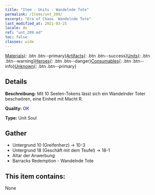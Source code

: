 ```yaml
---
title: "Item - Units - Wandelnde Tote"
permalink: /Items/unt_209/
excerpt: "Era of Chaos  Wandelnde Tote"
last_modified_at: 2021-03-25
locale: de
ref: "unt_209.md"
toc: false
classes: wide
---
```

 [Materials](/de/Items/){: .btn .btn--primary}[Artifacts](/de/Items/Artifacts/){: .btn .btn--success}[Units](/de/Items/Units/){: .btn .btn--warning}[Heroes](/de/Items/Heroes/){: .btn .btn--danger}[Consumables](/de/Items/Consumables/){: .btn .btn--info}[Unknown](/de/Items/Unknown/){: .btn .btn--primary}

## Details
 **Beschreibung:** Mit 10 Seelen-Tokens lässt sich ein Wandelnder Toter beschwören, eine Einheit mit Macht R.

 **Quality:** <span style="color: #0000CD">OK</span>

 **Type:** Unit Soul

## Gather

*    Untergrund 10 (Greifenherz) -> 10-3 
*    Untergrund 18 (Geschäft mit dem Teufel) -> 18-1 
*    Altar der Anwerbung 
*    Barracks Redemption - Wandelnde Tote 

## This item contains:

  None

